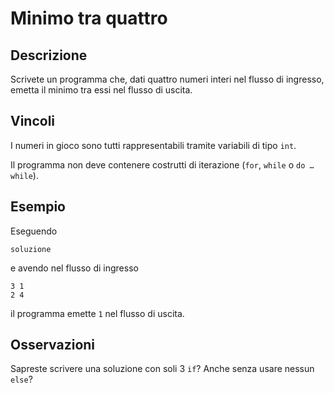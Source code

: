 Minimo tra quattro
==================

Descrizione
-----------

Scrivete un programma che, dati quattro numeri interi nel flusso di ingresso,
emetta il minimo tra essi nel flusso di uscita.


Vincoli
-------

I numeri in gioco sono tutti rappresentabili tramite variabili di tipo `int`.

Il programma non deve contenere costrutti di iterazione (`for`, `while` o `do … while`).

Esempio
-------

Eseguendo

    soluzione

e avendo nel flusso di ingresso

    3 1
    2 4

il programma emette `1` nel flusso di uscita.


Osservazioni
------------

Sapreste scrivere una soluzione con soli 3 `if`? Anche senza usare nessun
`else`?
